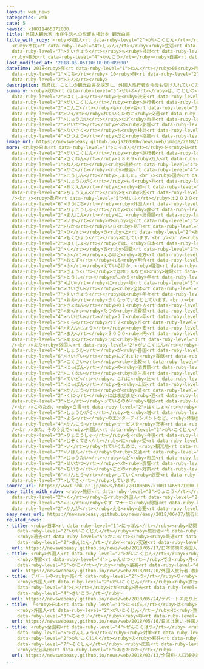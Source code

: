 ```yaml
---
layout: web_news
categories: web
cate: 5
newsid: k10011465071000
title: 外国人観光客 市民生活への影響も検討を 観光白書
title_with_ruby: <ruby>外国人<rt data-ruby-level="2">がいこくじん</rt></ruby><ruby>観光客<rt data-ruby-level="4">かんこうきゃく</rt></ruby>
  <ruby>市民<rt data-ruby-level="4">しみん</rt></ruby><ruby>生活<rt data-ruby-level="2">せいかつ</rt></ruby>への<ruby>影響<rt
  data-ruby-level="7">えいきょう</rt></ruby>も<ruby>検討<rt data-ruby-level="6">けんとう</rt></ruby>を
  <ruby>観光<rt data-ruby-level="4">かんこう</rt></ruby><ruby>白書<rt data-ruby-level="2">はくしょ</rt></ruby>
last_modified_at: '2018-06-05T10:10:00+09:00'
datetime: 2018<ruby>年<rt data-ruby-level="1">ねん</rt></ruby>06<ruby>月<rt data-ruby-level="1">がつ</rt></ruby>05<ruby>日<rt
  data-ruby-level="1">にち</rt></ruby> 10<ruby>時<rt data-ruby-level="2">じ</rt></ruby>10<ruby>分<rt
  data-ruby-level="2">ふん</rt></ruby>
description: 政府は、ことしの観光白書を決定し、外国人旅行者を今後も受け入れていくために交通渋滞など市民生活への影響や対策も検討が必要だと指摘しています。
summary: <ruby>政府<rt data-ruby-level="5">せいふ</rt></ruby>は、ことしの<ruby>観光<rt data-ruby-level="4">かんこう</rt></ruby><ruby>白書<rt
  data-ruby-level="2">はくしょ</rt></ruby>を<ruby>決定<rt data-ruby-level="3">けってい</rt></ruby>し、<ruby>外国人<rt
  data-ruby-level="2">がいこくじん</rt></ruby><ruby>旅行者<rt data-ruby-level="3">りょこうしゃ</rt></ruby>を<ruby>今後<rt
  data-ruby-level="2">こんご</rt></ruby>も<ruby>受<rt data-ruby-level="3">う</rt></ruby>け<ruby>入<rt
  data-ruby-level="3">い</rt></ruby>れていくために<ruby>交通<rt data-ruby-level="2">こうつう</rt></ruby><ruby>渋滞<rt
  data-ruby-level="7">じゅうたい</rt></ruby>など<ruby>市民<rt data-ruby-level="4">しみん</rt></ruby><ruby>生活<rt
  data-ruby-level="2">せいかつ</rt></ruby>への<ruby>影響<rt data-ruby-level="7">えいきょう</rt></ruby>や<ruby>対策<rt
  data-ruby-level="6">たいさく</rt></ruby>も<ruby>検討<rt data-ruby-level="6">けんとう</rt></ruby>が<ruby>必要<rt
  data-ruby-level="4">ひつよう</rt></ruby>だと<ruby>指摘<rt data-ruby-level="7">してき</rt></ruby>しています。
image_url: https://newswebeasy.github.io/ja201806/news/web/image/2018/06/05/K10011465071_1806051024_1806051025_01_02.jpg
more: <ruby>日本<rt data-ruby-level="1">にっぽん</rt></ruby>を<ruby>訪<rt data-ruby-level="7">おとず</rt></ruby>れる<ruby>外国人<rt
  data-ruby-level="2">がいこくじん</rt></ruby><ruby>旅行者<rt data-ruby-level="3">りょこうしゃ</rt></ruby>は、<ruby>昨年<rt
  data-ruby-level="4">さくねん</rt></ruby>２８６９<ruby>万人<rt data-ruby-level="2">まんにん</rt></ruby>となり５<ruby>年<rt
  data-ruby-level="1">ねん</rt></ruby><ruby>連続<rt data-ruby-level="4">れんぞく</rt></ruby>で<ruby>過去<rt
  data-ruby-level="5">かこ</rt></ruby><ruby>最高<rt data-ruby-level="4">さいこう</rt></ruby>を<ruby>更新<rt
  data-ruby-level="7">こうしん</rt></ruby>しました。<br /><ruby>国内<rt data-ruby-level="2">こくない</rt></ruby>での<ruby>消費額<rt
  data-ruby-level="5">しょうひがく</rt></ruby>も４<ruby>兆<rt data-ruby-level="4">ちょう</rt></ruby>４１６２<ruby>億円<rt
  data-ruby-level="4">おくえん</rt></ruby>と<ruby>初<rt data-ruby-level="4">はじ</rt></ruby>めて４<ruby>兆円<rt
  data-ruby-level="4">ちょうえん</rt></ruby>を<ruby>超<rt data-ruby-level="7">こ</rt></ruby>えました。<br
  /><br /><ruby>政府<rt data-ruby-level="5">せいふ</rt></ruby>は２０２０<ruby>年<rt data-ruby-level="1">ねん</rt></ruby>には<ruby>訪日<rt
  data-ruby-level="6">ほうにち</rt></ruby><ruby>外国人<rt data-ruby-level="2">がいこくじん</rt></ruby><ruby>旅行者<rt
  data-ruby-level="3">りょこうしゃ</rt></ruby>の<ruby>数<rt data-ruby-level="2">かず</rt></ruby>を４０００<ruby>万人<rt
  data-ruby-level="2">まんにん</rt></ruby>に、<ruby>消費額<rt data-ruby-level="5">しょうひがく</rt></ruby>は<ruby>今<rt
  data-ruby-level="2">いま</rt></ruby>の<ruby>倍<rt data-ruby-level="3">ばい</rt></ruby><ruby>近<rt
  data-ruby-level="2">ちか</rt></ruby>い８<ruby>兆円<rt data-ruby-level="4">ちょうえん</rt></ruby>に<ruby>引<rt
  data-ruby-level="2">ひ</rt></ruby>き<ruby>上<rt data-ruby-level="2">あ</rt></ruby>げることを<ruby>目標<rt
  data-ruby-level="4">もくひょう</rt></ruby>にしています。<br /><br /><ruby>観光<rt data-ruby-level="4">かんこう</rt></ruby><ruby>白書<rt
  data-ruby-level="2">はくしょ</rt></ruby>では、<ruby>日本<rt data-ruby-level="1">にっぽん</rt></ruby>に<ruby>来<rt
  data-ruby-level="2">く</rt></ruby>る<ruby>回数<rt data-ruby-level="2">かいすう</rt></ruby>が<ruby>増<rt
  data-ruby-level="5">ふ</rt></ruby>えるほど<ruby>地方<rt data-ruby-level="2">ちほう</rt></ruby>を<ruby>訪<rt
  data-ruby-level="7">おとず</rt></ruby>れる<ruby>割合<rt data-ruby-level="6">わりあい</rt></ruby>も<ruby>増<rt
  data-ruby-level="5">ふ</rt></ruby>えているほか、<ruby>宿泊<rt data-ruby-level="7">しゅくはく</rt></ruby><ruby>業<rt
  data-ruby-level="3">ぎょう</rt></ruby>ではホテルなどの<ruby>建設<rt data-ruby-level="5">けんせつ</rt></ruby><ruby>投資<rt
  data-ruby-level="5">とうし</rt></ruby>がこの５<ruby>年<rt data-ruby-level="1">ねん</rt></ruby>で８.４<ruby>倍<rt
  data-ruby-level="3">ばい</rt></ruby>に<ruby>増<rt data-ruby-level="5">ふ</rt></ruby>えるなど、<ruby>経済<rt
  data-ruby-level="6">けいざい</rt></ruby><ruby>全体<rt data-ruby-level="3">ぜんたい</rt></ruby>への<ruby>影響<rt
  data-ruby-level="7">えいきょう</rt></ruby>は<ruby>年々<rt data-ruby-level="1">ねんねん</rt></ruby><ruby>大<rt
  data-ruby-level="1">おお</rt></ruby>きくなっているとしています。<br /><br /><ruby>一方<rt data-ruby-level="2">いっぽう</rt></ruby>、<ruby>去年<rt
  data-ruby-level="3">きょねん</rt></ruby>の１<ruby>人<rt data-ruby-level="1">にん</rt></ruby><ruby>当<rt
  data-ruby-level="2">あ</rt></ruby>たりの<ruby>消費額<rt data-ruby-level="5">しょうひがく</rt></ruby>は、ピークだった<ruby>平成<rt
  data-ruby-level="4">へいせい</rt></ruby>２７<ruby>年<rt data-ruby-level="1">ねん</rt></ruby>と<ruby>比<rt
  data-ruby-level="5">くら</rt></ruby>べて２<ruby>万<rt data-ruby-level="2">まん</rt></ruby><ruby>円以上<rt
  data-ruby-level="4">えんいじょう</rt></ruby><ruby>安<rt data-ruby-level="3">やす</rt></ruby>い１５<ruby>万<rt
  data-ruby-level="2">まん</rt></ruby>３０００<ruby>円<rt data-ruby-level="1">えん</rt></ruby><ruby>余<rt
  data-ruby-level="5">あま</rt></ruby>りに<ruby>落<rt data-ruby-level="3">お</rt></ruby>ちています。<br
  /><br />また<ruby>外国人<rt data-ruby-level="2">がいこくじん</rt></ruby><ruby>旅行者<rt data-ruby-level="3">りょこうしゃ</rt></ruby>の<ruby>消費<rt
  data-ruby-level="4">しょうひ</rt></ruby>が<ruby>各国<rt data-ruby-level="4">かっこく</rt></ruby>の<ruby>経済<rt
  data-ruby-level="6">けいざい</rt></ruby>にどれだけ<ruby>貢献<rt data-ruby-level="7">こうけん</rt></ruby>しているかを<ruby>国際<rt
  data-ruby-level="5">こくさい</rt></ruby><ruby>比較<rt data-ruby-level="7">ひかく</rt></ruby>すると、<ruby>日本<rt
  data-ruby-level="1">にっぽん</rt></ruby>の<ruby>消費額<rt data-ruby-level="5">しょうひがく</rt></ruby>はＧＤＰ＝<ruby>国内<rt
  data-ruby-level="2">こくない</rt></ruby><ruby>総生産<rt data-ruby-level="5">そうせいさん</rt></ruby>の０.６％<ruby>程度<rt
  data-ruby-level="5">ていど</rt></ruby>。これに<ruby>比<rt data-ruby-level="5">くら</rt></ruby>べると、タイは１２％、スペインは４.９％、オーストラリアが２.６％と<ruby>日本<rt
  data-ruby-level="1">にっぽん</rt></ruby>を<ruby>上回<rt data-ruby-level="2">うわまわ</rt></ruby>り、<ruby>観光<rt
  data-ruby-level="4">かんこう</rt></ruby>が<ruby>盛<rt data-ruby-level="6">さか</rt></ruby>んな<ruby>国<rt
  data-ruby-level="2">くに</rt></ruby>にはまだまだ<ruby>遅<rt data-ruby-level="7">おく</rt></ruby>れを<ruby>取<rt
  data-ruby-level="3">と</rt></ruby>っているのが<ruby>現状<rt data-ruby-level="5">げんじょう</rt></ruby>です。<br
  /><br />このため、<ruby>白書<rt data-ruby-level="2">はくしょ</rt></ruby>では、<ruby>今後<rt data-ruby-level="2">こんご</rt></ruby><ruby>消費額<rt
  data-ruby-level="5">しょうひがく</rt></ruby>を<ruby>増<rt data-ruby-level="5">ふ</rt></ruby>やしていくためにも<ruby>夜<rt
  data-ruby-level="2">よる</rt></ruby>のエンターテインメントなど、<ruby>体験型<rt data-ruby-level="4">たいけんがた</rt></ruby>の<ruby>観光<rt
  data-ruby-level="4">かんこう</rt></ruby>サービスを<ruby>充実<rt data-ruby-level="7">じゅうじつ</rt></ruby>させるべきだとしています。<br
  /><br />また、そのうえで<ruby>外国人<rt data-ruby-level="2">がいこくじん</rt></ruby><ruby>旅行者<rt
  data-ruby-level="3">りょこうしゃ</rt></ruby>を<ruby>今後<rt data-ruby-level="2">こんご</rt></ruby>も<ruby>持続的<rt
  data-ruby-level="4">じぞくてき</rt></ruby>に<ruby>受<rt data-ruby-level="3">う</rt></ruby>け<ruby>入<rt
  data-ruby-level="3">い</rt></ruby>れていくために、<ruby>観光地<rt data-ruby-level="4">かんこうち</rt></ruby>でのマナー<ruby>違反<rt
  data-ruby-level="7">いはん</rt></ruby>や<ruby>交通<rt data-ruby-level="2">こうつう</rt></ruby><ruby>渋滞<rt
  data-ruby-level="7">じゅうたい</rt></ruby>など<ruby>市民<rt data-ruby-level="4">しみん</rt></ruby><ruby>生活<rt
  data-ruby-level="2">せいかつ</rt></ruby>への<ruby>影響<rt data-ruby-level="7">えいきょう</rt></ruby>や<ruby>地域<rt
  data-ruby-level="6">ちいき</rt></ruby>ごとの<ruby>対策<rt data-ruby-level="6">たいさく</rt></ruby>を<ruby>検討<rt
  data-ruby-level="6">けんとう</rt></ruby>していく<ruby>必要<rt data-ruby-level="4">ひつよう</rt></ruby>があると<ruby>指摘<rt
  data-ruby-level="7">してき</rt></ruby>しています。
source_url: https://www3.nhk.or.jp/news/html/20180605/k10011465071000.html
easy_title_with_ruby: <ruby>旅行<rt data-ruby-level="3">りょこう</rt></ruby>に<ruby>来<rt
  data-ruby-level="2">く</rt></ruby>る<ruby>外国人<rt data-ruby-level="2">がいこくじん</rt></ruby>を<ruby>増<rt
  data-ruby-level="5">ふ</rt></ruby>やす マナーの<ruby>問題<rt data-ruby-level="3">もんだい</rt></ruby>も<ruby>考<rt
  data-ruby-level="2">かんが</rt></ruby>える<ruby>必要<rt data-ruby-level="4">ひつよう</rt></ruby>がある
easy_news_url: https://newswebeasy.github.io/news/easy/2018/06/07/旅行に来る外国人を増やす-マナーの問題も考える必要がある
related_news:
- title: <ruby>日本<rt data-ruby-level="1">にっぽん</rt></ruby><ruby>訪問<rt data-ruby-level="6">ほうもん</rt></ruby>の<ruby>外国人<rt
    data-ruby-level="2">がいこくじん</rt></ruby><ruby>旅行者<rt data-ruby-level="3">りょこうしゃ</rt></ruby>
    <ruby>過去<rt data-ruby-level="5">かこ</rt></ruby><ruby>最速<rt data-ruby-level="4">さいそく</rt></ruby>で1000<ruby>万人<rt
    data-ruby-level="2">まんにん</rt></ruby><ruby>突破<rt data-ruby-level="7">とっぱ</rt></ruby>
  url: https://newswebeasy.github.io/news/web/2018/05/17/日本訪問の外国人旅行者-過去最速で1000万人突破
- title: <ruby>外国人<rt data-ruby-level="2">がいこくじん</rt></ruby><ruby>旅行者<rt data-ruby-level="3">りょこうしゃ</rt></ruby>
    <ruby>春節<rt data-ruby-level="4">しゅんせつ</rt></ruby>で２<ruby>月<rt data-ruby-level="1">がつ</rt></ruby>としては<ruby>過去<rt
    data-ruby-level="5">かこ</rt></ruby><ruby>最高<rt data-ruby-level="4">さいこう</rt></ruby>に
  url: https://newswebeasy.github.io/news/web/2018/03/20/外国人旅行者-春節で2月としては過去最高に
- title: デパートの<ruby>売<rt data-ruby-level="2">う</rt></ruby>り<ruby>上<rt data-ruby-level="2">あ</rt></ruby>げ
    <ruby>外国人<rt data-ruby-level="2">がいこくじん</rt></ruby><ruby>旅行者<rt data-ruby-level="3">りょこうしゃ</rt></ruby><ruby>向<rt
    data-ruby-level="3">む</rt></ruby>けが<ruby>過去<rt data-ruby-level="5">かこ</rt></ruby><ruby>最高<rt
    data-ruby-level="4">さいこう</rt></ruby>
  url: https://newswebeasy.github.io/news/web/2018/05/24/デパートの売り上げ-外国人旅行者向けが過去最高
- title: 「<ruby>日本<rt data-ruby-level="1">にっぽん</rt></ruby>は<ruby>暑<rt data-ruby-level="3">あつ</rt></ruby>い！」
    <ruby>外国人<rt data-ruby-level="2">がいこくじん</rt></ruby>に<ruby>熱中症<rt data-ruby-level="7">ねっちゅうしょう</rt></ruby><ruby>注意<rt
    data-ruby-level="3">ちゅうい</rt></ruby><ruby>呼<rt data-ruby-level="6">よ</rt></ruby>びかけ
  url: https://newswebeasy.github.io/news/web/2018/05/16/日本は暑い-外国人に熱中症注意呼びかけ
- title: <ruby>全国初<rt data-ruby-level="4">ぜんこくはつ</rt></ruby> <ruby>人口<rt data-ruby-level="1">じんこう</rt></ruby><ruby>減少<rt
    data-ruby-level="5">げんしょう</rt></ruby><ruby>対策<rt data-ruby-level="6">たいさく</rt></ruby>に<ruby>外国人<rt
    data-ruby-level="2">がいこくじん</rt></ruby>の<ruby>移住<rt data-ruby-level="5">いじゅう</rt></ruby>を<ruby>促進<rt
    data-ruby-level="7">そくしん</rt></ruby> <ruby>広島<rt data-ruby-level="3">ひろしま</rt></ruby>
    <ruby>安芸高田<rt data-ruby-level="8">あきたかた</rt></ruby>
  url: https://newswebeasy.github.io/news/web/2018/03/13/全国初-人口減少対策に外国人の移住を促進-広島-安芸高田
...
```

